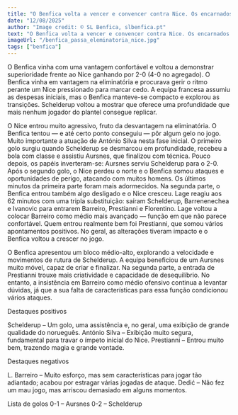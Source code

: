 ```yaml
---
title: "O Benfica volta a vencer e convencer contra Nice. Os encarnados ganharam por 2-0, mas podiam ter sido mais"
date: "12/08/2025"
author: "Image credit: © SL Benfica, slbenfica.pt"
text: "O Benfica volta a vencer e convencer contra Nice. Os encarnados ganharam por 2-0, mas podiam ter sido mais"
imageUrl: "/benfica_passa_eleminatoria_nice.jpg"
tags: ["benfica"]
---
```


O Benfica vinha com uma vantagem confortável e voltou a demonstrar superioridade frente ao Nice ganhando por 2-0 (4-0 no agregado).
O Benfica vinha em vantagem na eliminatória e procurava gerir o ritmo perante um Nice pressionado para marcar cedo. A equipa francesa assumiu as despesas iniciais, mas o Benfica manteve-se compacto e explorou as transições. Schelderup voltou a mostrar que oferece uma profundidade que mais nenhum jogador do plantel consegue replicar.

O Nice entrou muito agressivo, fruto da desvantagem na eliminatória. O Benfica tentou — e até certo ponto conseguiu — pôr algum gelo no jogo. Muito importante a atuação de António Silva nesta fase inicial.
O primeiro golo surgiu quando Schelderup se desmarcou em profundidade, recebeu a bola com classe e assistiu Aursnes, que finalizou com técnica. Pouco depois, os papéis inverteram-se: Aursnes serviu Schelderup para o 2-0.
Após o segundo golo, o Nice perdeu o norte e o Benfica somou ataques e oportunidades de perigo, atacando com muitos homens. Os últimos minutos da primeira parte foram mais adormecidos.
Na segunda parte, o Benfica entrou também algo desligado e o Nice cresceu. Lage reagiu aos 62 minutos com uma tripla substituição: saíram Schelderup, Barrenenechea e Ivanovic para entrarem Barreiro, Prestianni e Florentino. Lage voltou a colocar Barreiro como médio mais avançado — função em que não parece confortável.
Quem entrou realmente bem foi Prestianni, que somou vários apontamentos positivos. No geral, as alterações tiveram impacto e o Benfica voltou a crescer no jogo.

O Benfica apresentou um bloco médio-alto, explorando a velocidade e movimentos de rutura de Schelderup. A equipa beneficiou de um Aursnes muito móvel, capaz de criar e finalizar. Na segunda parte, a entrada de Prestianni trouxe mais criatividade e capacidade de desequilíbrio. No entanto, a insistência em Barreiro como médio ofensivo continua a levantar dúvidas, já que a sua falta de características para essa função condicionou vários ataques.

Destaques positivos

Schelderup – Um golo, uma assistência e, no geral, uma exibição de grande qualidade do norueguês.
António Silva – Exibição muito segura, fundamental para travar o ímpeto inicial do Nice.
Prestianni – Entrou muito bem, trazendo magia e grande vontade.

Destaques negativos

L. Barreiro – Muito esforço, mas sem características para jogar tão adiantado; acabou por estragar várias jogadas de ataque.
Dedić – Não fez um mau jogo, mas arriscou demasiado em alguns momentos.

Lista de golos
0-1 – Aursnes 
0-2 – Schelderup 